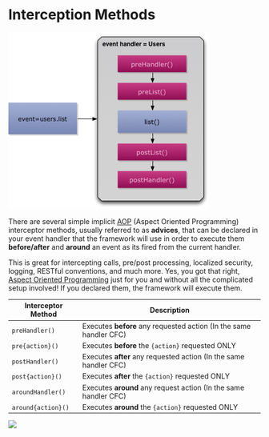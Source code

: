 # Interception Methods

![](/full/images/eventhandler-prepost.jpg)

There are several simple implicit [AOP](http://en.wikipedia.org/wiki/Aspect-oriented_programming) \(Aspect Oriented Programming\) interceptor methods, usually referred to as **advices**, that can be declared in your event handler that the framework will use in order to execute them **before/after** and **around** an event as its fired from the current handler. 

This is great for intercepting calls, pre/post processing, localized security, logging, RESTful conventions, and much more. Yes, you got that right, [Aspect Oriented Programming](http://en.wikipedia.org/wiki/Aspect-oriented_programming) just for you and without all the complicated setup involved! If you declared them, the framework will execute them.

| **Interceptor Method** | **Description** |
| --- | --- |
| `preHandler()` | Executes **before** any requested action \(In the same handler CFC\) |
| `pre{action}()` | Executes **before** the `{action}` requested ONLY |
| `postHandler()` | Executes **after** any requested action \(In the same handler CFC\) |
| `post{action}()` | Executes **after** the `{action}` requested ONLY |
| `aroundHandler()` | Executes **around** any request action \(In the same handler CFC\) |
| `around{action}()` | Executes **around** the `{action}` requested ONLY |

![](https://github.com/ortus/coldbox-platform-documentation/tree/24d3f3d16693b36ca41bf5ce0329c6ff33316ef0/images/eventhandler-around.jpg)

